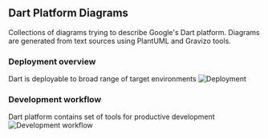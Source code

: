 ## Dart Platform Diagrams
Collections of diagrams trying to describe Google's Dart platform. Diagrams are generated from text sources using PlantUML and Gravizo tools.

### Deployment overview
Dart is deployable to broad range of target environments
![Deployment](https://g.gravizo.com/source/svg?https://raw.githubusercontent.com/dafesimonek/dart-platform-diagrams/master/run-and-deploy.puml)

### Development workflow
Dart platform contains set of tools for productive development
![Development workflow](https://g.gravizo.com/source/svg?https://raw.githubusercontent.com/dafesimonek/dart-platform-diagrams/master/development-workflow.puml)
